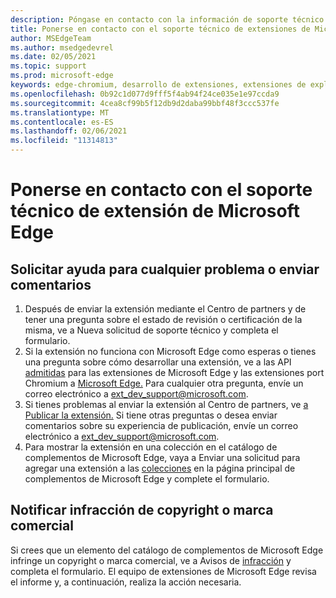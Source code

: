 ```yaml
---
description: Póngase en contacto con la información de soporte técnico para el desarrollo de extensiones de Microsoft Edge.
title: Ponerse en contacto con el soporte técnico de extensiones de Microsoft Edge
author: MSEdgeTeam
ms.author: msedgedevrel
ms.date: 02/05/2021
ms.topic: support
ms.prod: microsoft-edge
keywords: edge-chromium, desarrollo de extensiones, extensiones de explorador, complementos, centro de partners, desarrollador, soporte técnico
ms.openlocfilehash: 0b92c1d077d9fff5f4ab94f24ce035e1e97ccda9
ms.sourcegitcommit: 4cea8cf99b5f12db9d2daba99bbf48f3ccc537fe
ms.translationtype: MT
ms.contentlocale: es-ES
ms.lasthandoff: 02/06/2021
ms.locfileid: "11314813"
---
```

# Ponerse en contacto con el soporte técnico de extensión de Microsoft Edge  

## Solicitar ayuda para cualquier problema o enviar comentarios  

1.  Después de enviar la extensión mediante el Centro de partners y de [][MicrosoftSupportSupportrequestformE7a381be9c9aFafbEd76262bc93fd9e4] tener una pregunta sobre el estado de revisión o certificación de la misma, ve a Nueva solicitud de soporte técnico y completa el formulario.  
1.  Si la extensión no funciona con Microsoft Edge como esperas o tienes una pregunta sobre cómo desarrollar una extensión, ve a las API [admitidas][ExtensionsDeveloperGuideApiSupport] para las extensiones de Microsoft Edge y las extensiones port Chromium a [Microsoft Edge.][ExtensionsDeveloperGuidePortChromeExtension]  Para cualquier otra pregunta, envíe un correo electrónico a [ext_dev_support@microsoft.com][MailtoExtDevSupportMicrosoft].  
1.  Si tienes problemas al enviar la extensión al Centro de partners, ve [a Publicar la extensión.][ExtensionsPublishPublishExtension]  Si tiene otras preguntas o desea enviar comentarios sobre su experiencia de publicación, envíe un correo electrónico a [ext_dev_support@microsoft.com][MailtoExtDevSupportMicrosoft].  
1.  Para mostrar la extensión en una colección en el catálogo de complementos de Microsoft Edge, vaya a Enviar una solicitud para agregar una extensión a las [colecciones][OfficeFormsPagesResponsepageAspxV4j5cvggr0grqy180bhbrw01uwybfaxnna1zkp3x2vun0ibsu1ymeu3vfy0vurrodewsjgwu00yry4u] en la página principal de complementos de Microsoft Edge y complete el formulario.   
    
## Notificar infracción de copyright o marca comercial  

Si crees que un elemento del catálogo de complementos de Microsoft Edge infringe un copyright o marca comercial, ve a Avisos de [infracción][MicrosoftInfoMarketplaceHtml] y completa el formulario.  El equipo de extensiones de Microsoft Edge revisa el informe y, a continuación, realiza la acción necesaria.  

<!-- links -->  

[ExtensionsDeveloperGuideApiSupport]: ../developer-guide/api-support.md "API admitidas para extensiones de Microsoft Edge | Microsoft Docs"  
[ExtensionsDeveloperGuidePortChromeExtension]: ../developer-guide/port-chrome-extension.md "Porte la extensión | Microsoft Docs"  
[ExtensionsPublishPublishExtension]: ./publish-extension.md "Publicar la extensión | Microsoft Docs"  

[MicrosoftInfoMarketplaceHtml]: https://www.microsoft.com/info/Marketplace.html "Avisos de infracción | Microsoft"  

[MicrosoftSupportSupportrequestformE7a381be9c9aFafbEd76262bc93fd9e4]: https://support.microsoft.com/supportrequestform/e7a381be-9c9a-fafb-ed76-262bc93fd9e4 "Extensiones Nuevas solicitudes de soporte | Soporte técnico de Microsoft"  

[OfficeFormsPagesResponsepageAspxV4j5cvggr0grqy180bhbrw01uwybfaxnna1zkp3x2vun0ibsu1ymeu3vfy0vurrodewsjgwu00yry4u]: https://forms.office.com/Pages/ResponsePage.aspx?id=v4j5cvGGr0GRqy180BHbRw01UwyBfAxNna_1ZkP3X2VUN0lBSU1YMEU3VFY0VURRODEwSjgwU00yRy4u "Enviar una solicitud para agregar una extensión a las colecciones en la página principal de los complementos perimetrales de MS | Microsoft Office formularios"  

[MailtoExtDevSupportMicrosoft]: mailto:ext_dev_support@microsoft.com "Enviar un correo electrónico a ext_dev_support@microsoft.com"  
